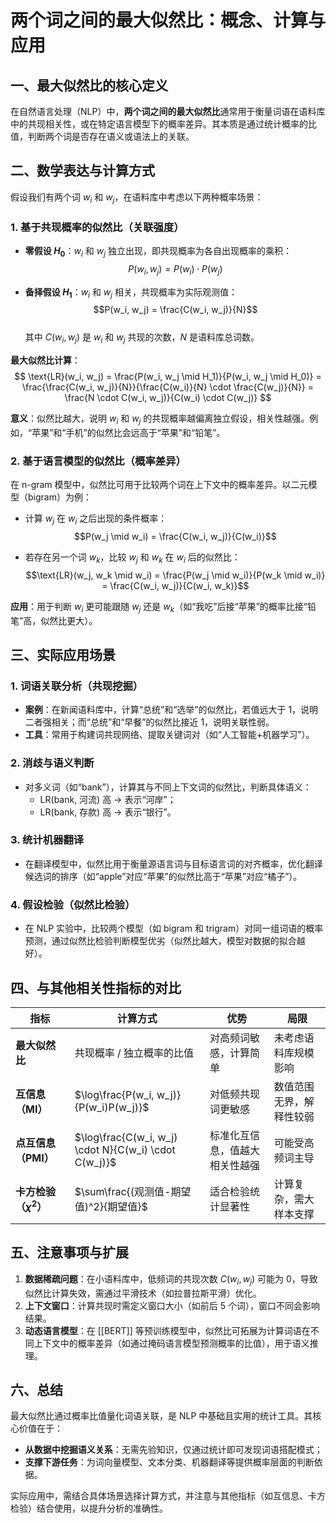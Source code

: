 # 两个词之间的最大似然比：概念、计算与应用

## 一、最大似然比的核心定义

在自然语言处理（NLP）中，**两个词之间的最大似然比**通常用于衡量词语在语料库中的共现相关性，或在特定语言模型下的概率差异。其本质是通过统计概率的比值，判断两个词是否存在语义或语法上的关联。

## 二、数学表达与计算方式

假设我们有两个词 $w_i$ 和 $w_j$，在语料库中考虑以下两种概率场景：

### 1. 基于共现概率的似然比（关联强度）

- **零假设 $H_0$**：$w_i$ 和 $w_j$ 独立出现，即共现概率为各自出现概率的乘积：  
  $$P(w_i, w_j) = P(w_i) \cdot P(w_j)$$

- **备择假设 $H_1$**：$w_i$ 和 $w_j$ 相关，共现概率为实际观测值：  
  $$P(w_i, w_j) = \frac{C(w_i, w_j)}{N}$$  
  其中 $C(w_i, w_j)$ 是 $w_i$ 和 $w_j$ 共现的次数，$N$ 是语料库总词数。

**最大似然比计算**：  
$$
\text{LR}(w_i, w_j) = \frac{P(w_i, w_j \mid H_1)}{P(w_i, w_j \mid H_0)} = \frac{\frac{C(w_i, w_j)}{N}}{\frac{C(w_i)}{N} \cdot \frac{C(w_j)}{N}} = \frac{N \cdot C(w_i, w_j)}{C(w_i) \cdot C(w_j)}
$$

**意义**：似然比越大，说明 $w_i$ 和 $w_j$ 的共现概率越偏离独立假设，相关性越强。例如，“苹果”和“手机”的似然比会远高于“苹果”和“铅笔”。

### 2. 基于语言模型的似然比（概率差异）

在 n-gram 模型中，似然比可用于比较两个词在上下文中的概率差异。以二元模型（bigram）为例：

- 计算 $w_j$ 在 $w_i$ 之后出现的条件概率：  
  $$P(w_j \mid w_i) = \frac{C(w_i, w_j)}{C(w_i)}$$

- 若存在另一个词 $w_k$，比较 $w_j$ 和 $w_k$ 在 $w_i$ 后的似然比：  
  $$\text{LR}(w_j, w_k \mid w_i) = \frac{P(w_j \mid w_i)}{P(w_k \mid w_i)} = \frac{C(w_i, w_j)}{C(w_i, w_k)}$$

**应用**：用于判断 $w_i$ 更可能跟随 $w_j$ 还是 $w_k$（如“我吃”后接“苹果”的概率比接“铅笔”高，似然比更大）。

## 三、实际应用场景

### 1. 词语关联分析（共现挖掘）

- **案例**：在新闻语料库中，计算“总统”和“选举”的似然比，若值远大于 1，说明二者强相关；而“总统”和“早餐”的似然比接近 1，说明关联性弱。
- **工具**：常用于构建词共现网络、提取关键词对（如“人工智能+机器学习”）。

### 2. 消歧与语义判断

- 对多义词（如“bank”），计算其与不同上下文词的似然比，判断具体语义：  
  - $\text{LR(bank, 河流)}$ 高 → 表示“河岸”；  
  - $\text{LR(bank, 存款)}$ 高 → 表示“银行”。

### 3. 统计机器翻译

- 在翻译模型中，似然比用于衡量源语言词与目标语言词的对齐概率，优化翻译候选词的排序（如“apple”对应“苹果”的似然比高于“苹果”对应“橘子”）。

### 4. 假设检验（似然比检验）

- 在 NLP 实验中，比较两个模型（如 bigram 和 trigram）对同一组词语的概率预测，通过似然比检验判断模型优劣（似然比越大，模型对数据的拟合越好）。

## 四、与其他相关性指标的对比

| 指标                 | 计算方式                                               | 优势                  | 局限               |
|----------------------|--------------------------------------------------------|-----------------------|--------------------|
| **最大似然比**       | 共现概率 / 独立概率的比值                              | 对高频词敏感，计算简单 | 未考虑语料库规模影响 |
| **互信息（MI）**     | $\log\frac{P(w_i, w_j)}{P(w_i)P(w_j)}$                 | 对低频共现词更敏感      | 数值范围无界，解释性较弱 |
| **点互信息（PMI）**  | $\log\frac{C(w_i, w_j) \cdot N}{C(w_i) \cdot C(w_j)}$  | 标准化互信息，值越大相关性越强 | 可能受高频词主导 |
| **卡方检验（$\chi^2$）** | $\sum\frac{(观测值-期望值)^2}{期望值}$                 | 适合检验统计显著性     | 计算复杂，需大样本支撑 |

## 五、注意事项与扩展

1. **数据稀疏问题**：在小语料库中，低频词的共现次数 $C(w_i, w_j)$ 可能为 0，导致似然比计算失效，需通过平滑技术（如拉普拉斯平滑）优化。
2. **上下文窗口**：计算共现时需定义窗口大小（如前后 5 个词），窗口不同会影响结果。
3. **动态语言模型**：在 [[BERT]] 等预训练模型中，似然比可拓展为计算词语在不同上下文中的概率差异（如通过掩码语言模型预测概率的比值），用于语义推理。

## 六、总结

最大似然比通过概率比值量化词语关联，是 NLP 中基础且实用的统计工具。其核心价值在于：

- **从数据中挖掘语义关系**：无需先验知识，仅通过统计即可发现词语搭配模式；
- **支撑下游任务**：为词向量模型、文本分类、机器翻译等提供概率层面的判断依据。

实际应用中，需结合具体场景选择计算方式，并注意与其他指标（如互信息、卡方检验）结合使用，以提升分析的准确性。